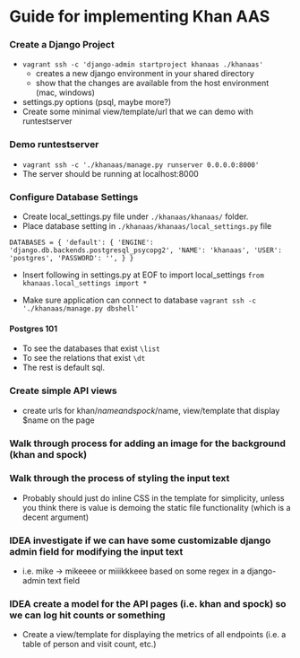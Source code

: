 # Guide for implementing Khan AAS

### Create a Django Project
 - `vagrant ssh -c 'django-admin startproject khanaas ./khanaas'`
   - creates a new django environment in your shared directory
   - show that the changes are available from the host environment (mac, windows)
 - settings.py options (psql, maybe more?)
 - Create some minimal view/template/url that we can demo with runtestserver

### Demo runtestserver
 - `vagrant ssh -c './khanaas/manage.py runserver 0.0.0.0:8000'`
 - The server should be running at localhost:8000

### Configure Database Settings
- Create local_settings.py file under `./khanaas/khanaas/` folder. 
- Place database setting in `./khanaas/khanaas/local_settings.py` file
```
DATABASES = { 'default': { 'ENGINE': 'django.db.backends.postgresql_psycopg2', 'NAME': 'khanaas', 'USER': 'postgres', 'PASSWORD': '', } }
```
- Insert following in settings.py at EOF to import local_settings
`from khanaas.local_settings import *`

- Make sure application can connect to database
`vagrant ssh -c './khanaas/manage.py dbshell'`

#### Postgres 101
- To see the databases that exist `\list`
- To see the relations that exist `\dt`
- The rest is default sql. 

### Create simple API views
 - create urls for khan/$name and spock/$name, view/template that display $name on the page

### Walk through process for adding an image for the background (khan and spock)

### Walk through the process of styling the input text
 - Probably should just do inline CSS in the template for simplicity, unless you think there is value is demoing the static file functionality (which is a decent argument)

### IDEA investigate if we can have some customizable django admin field for modifying the input text
 - i.e. mike -> mikeeee or miiikkkeee based on some regex in a django-admin text field

### IDEA create a model for the API pages (i.e. khan and spock) so we can log hit counts or something
 - Create a view/template for displaying the metrics of all endpoints (i.e. a table of person and visit count, etc.)

